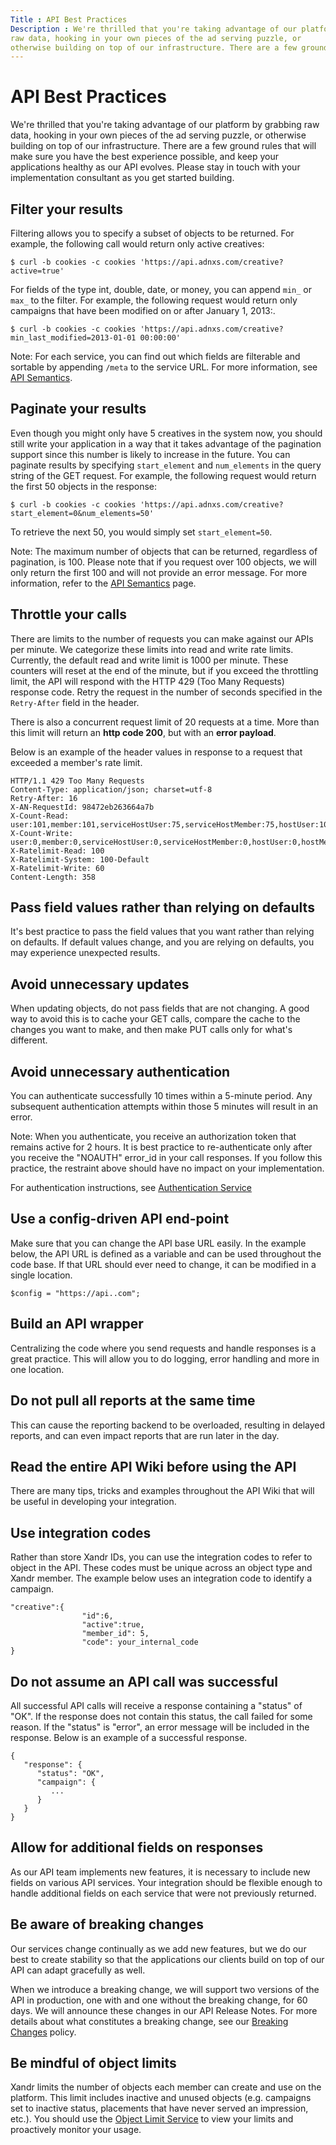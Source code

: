 ```yaml
---
Title : API Best Practices
Description : We're thrilled that you're taking advantage of our platform by grabbing
raw data, hooking in your own pieces of the ad serving puzzle, or
otherwise building on top of our infrastructure. There are a few ground
---
```



# API Best Practices



We're thrilled that you're taking advantage of our platform by grabbing
raw data, hooking in your own pieces of the ad serving puzzle, or
otherwise building on top of our infrastructure. There are a few ground
rules that will make sure you have the best experience possible, and
keep your applications healthy as our API evolves. Please stay in touch
with your implementation consultant as you get started building.



## Filter your results

Filtering allows you to specify a subset of objects to be returned. For
example, the following call would return only active creatives:

``` pre
$ curl -b cookies -c cookies 'https://api.adnxs.com/creative?active=true'
```

For fields of the type int, double, date, or money, you can append
`min_` or `max_` to the filter. For example, the following request would
return only campaigns that have been modified on or after January 1,
2013:.

``` pre
$ curl -b cookies -c cookies 'https://api.adnxs.com/creative?min_last_modified=2013-01-01 00:00:00'
```



Note: For each service, you can find
out which fields are filterable and sortable by appending `/meta` to the
service URL. For more information, see <a
href="https://docs.xandr.com/bundle/xandr-bidders/page/api-semantics.html"
class="xref" target="_blank">API Semantics</a>.







## Paginate your results

Even though you might only have 5 creatives in the system now, you
should still write your application in a way that it takes advantage of
the pagination support since this number is likely to increase in the
future. You can paginate results by specifying `start_element` and
`num_elements` in the query string of the GET request. For example, the
following request would return the first 50 objects in the response:

``` pre
$ curl -b cookies -c cookies 'https://api.adnxs.com/creative?start_element=0&num_elements=50'
```

To retrieve the next 50, you would simply set `start_element=50`.



Note: The maximum number of objects
that can be returned, regardless of pagination, is 100. Please note that
if you request over 100 objects, we will only return the first 100 and
will not provide an error message. For more information, refer to the <a
href="https://docs.xandr.com/bundle/xandr-bidders/page/api-semantics.html"
class="xref" target="_blank">API Semantics</a> page.







## Throttle your calls

There are limits to the number of requests you can make against our APIs
per minute. We categorize these limits into read and write rate limits.
Currently, the default read and write limit is 1000 per minute. These
counters will reset at the end of the minute, but if you exceed the
throttling limit, the API will respond with the HTTP 429 (Too Many
Requests) response code. Retry the request in the number of seconds
specified in the `Retry-After` field in the header.

There is also a concurrent request limit of 20 requests at a time. More
than this limit will return an **http code 200**, but with an **error
payload**.

Below is an example of the header values in response to a request that
exceeded a member's rate limit.

``` pre
HTTP/1.1 429 Too Many Requests
Content-Type: application/json; charset=utf-8
Retry-After: 16
X-AN-RequestId: 98472eb263664a7b
X-Count-Read: user:101,member:101,serviceHostUser:75,serviceHostMember:75,hostUser:101,hostMember:101,ip:0
X-Count-Write: user:0,member:0,serviceHostUser:0,serviceHostMember:0,hostUser:0,hostMember:0,ip:0
X-Ratelimit-Read: 100
X-Ratelimit-System: 100-Default
X-Ratelimit-Write: 60
Content-Length: 358
```



<div id="ID-00000302__section_gcr_bdt_mwb" >

## Pass field values rather than relying on defaults

It's best practice to pass the field values that you want rather than
relying on defaults. If default values change, and you are relying on
defaults, you may experience unexpected results.



<div id="ID-00000302__section_ffp_cdt_mwb" >

## Avoid unnecessary updates

When updating objects, do not pass fields that are not changing. A good
way to avoid this is to cache your GET calls, compare the cache to the
changes you want to make, and then make PUT calls only for what's
different.



<div id="ID-00000302__section_xbq_ddt_mwb" >

## Avoid unnecessary authentication

You can authenticate successfully 10 times within a 5-minute period. Any
subsequent authentication attempts within those 5 minutes will result in
an error.



<div id="ID-00000302__note_qrz_gdt_mwb" 

Note: When you authenticate, you
receive an authorization token that remains active for 2 hours. It is
best practice to re-authenticate only after you receive the "NOAUTH"
error_id in your call responses. If you follow this practice, the
restraint above should have no impact on your implementation.





For authentication instructions, see
<a href="authentication-service.html" class="xref">Authentication
Service</a>



<div id="ID-00000302__section_hs1_kdt_mwb" >

## Use a config-driven API end-point

Make sure that you can change the API base URL easily. In the example
below, the API URL is defined as a variable and can be used throughout
the code base. If that URL should ever need to change, it can be
modified in a single location.

``` pre
$config = "https://api..com";
```



<div id="ID-00000302__section_hrf_mdt_mwb" >

## Build an API wrapper

Centralizing the code where you send requests and handle responses is a
great practice. This will allow you to do logging, error handling and
more in one location.



<div id="ID-00000302__section_hxm_ndt_mwb" >

## Do not pull all reports at the same time

This can cause the reporting backend to be overloaded, resulting in
delayed reports, and can even impact reports that are run later in the
day.



<div id="ID-00000302__section_ysl_4dt_mwb" >

## Read the entire API Wiki before using the API

There are many tips, tricks and examples throughout the API Wiki that
will be useful in developing your integration.



<div id="ID-00000302__section_b5f_pdt_mwb" >

## Use integration codes

Rather than store Xandr IDs, you can use the
integration codes to refer to object in the API. These codes must be
unique across an object type and Xandr member.
The example below uses an integration code to identify a campaign.

``` pre
"creative":{
                "id":6,
                "active":true,
                "member_id": 5,
                "code": your_internal_code
}
```



<div id="ID-00000302__section_sr3_rdt_mwb" >

## Do not assume an API call was successful

All successful API calls will receive a response containing a "status"
of "OK". If the response does not contain this status, the call failed
for some reason. If the "status" is "error", an error message will be
included in the response. Below is an example of a successful response.

``` pre
{
   "response": {
      "status": "OK",
      "campaign": {
         ...
      }
   }
}
```



<div id="ID-00000302__section_azh_5dt_mwb" >

## Allow for additional fields on responses

As our API team implements new features, it is necessary to include new
fields on various API services. Your integration should be flexible
enough to handle additional fields on each service that were not
previously returned.



<div id="ID-00000302__section_jkh_vdt_mwb" >

## Be aware of breaking changes

Our services change continually as we add new features, but we do our
best to create stability so that the applications our clients build on
top of our API can adapt gracefully as well.

When we introduce a breaking change, we will support two versions of the
API in production, one with and one without the breaking change, for 60
days. We will announce these changes in our API Release Notes. For more
details about what constitutes a breaking change, see our <a
href="https://docs.xandr.com/bundle/xandr-bidders/page/breaking-changes.html"
class="xref" target="_blank">Breaking Changes</a> policy.



<div id="ID-00000302__section_d13_zdt_mwb" >

## Be mindful of object limits

Xandr limits the number of objects each member
can create and use on the platform. This limit includes inactive and
unused objects (e.g. campaigns set to inactive status, placements that
have never served an impression, etc.). You should use the <a
href="https://docs.xandr.com/bundle/xandr-api/page/object-limit-service.html"
class="xref" target="_blank">Object Limit Service</a> to view your
limits and proactively monitor your usage.






